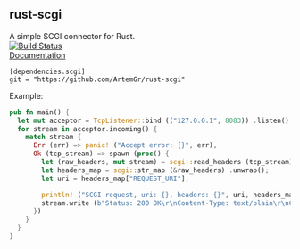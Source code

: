 rust-scgi
---------

A simple SCGI connector for Rust.<br>
[![Build Status](https://travis-ci.org/ArtemGr/rust-scgi.svg?branch=master)](https://travis-ci.org/ArtemGr/rust-scgi)<br>
<a href="http://www.rust-ci.org/ArtemGr/rust-scgi/doc/scgi/">Documentation</a>

    [dependencies.scgi]
    git = "https://github.com/ArtemGr/rust-scgi"

Example:

```rust
pub fn main() {
  let mut acceptor = TcpListener::bind (("127.0.0.1", 8083)) .listen().unwrap();
  for stream in acceptor.incoming() {
    match stream {
      Err (err) => panic! ("Accept error: {}", err),
      Ok (tcp_stream) => spawn (proc() {
        let (raw_headers, mut stream) = scgi::read_headers (tcp_stream) .unwrap();
        let headers_map = scgi::str_map (&raw_headers) .unwrap();
        let uri = headers_map["REQUEST_URI"];

        println! ("SCGI request, uri: {}, headers: {}", uri, headers_map);
        stream.write (b"Status: 200 OK\r\nContent-Type: text/plain\r\nContent-Length: 4\r\nConnection: close\r\n\r\nHi\r\n") .unwrap();
      })
    }
  }
}
```
